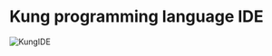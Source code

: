 # Kung programming language IDE

![KungIDE](https://github.com/user-attachments/assets/4924fd77-3ea8-4b1e-84a2-2e7b2aed6cd9)
